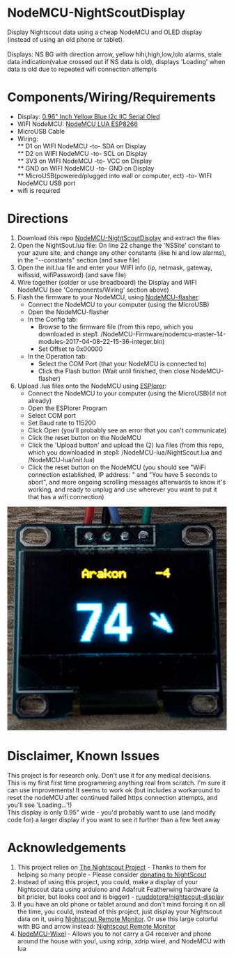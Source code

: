 # NodeMCU-NightScoutDisplay
Display Nightscout data using a cheap NodeMCU and OLED display (instead of using an old phone or tablet).<br /><br />
Displays: NS BG with direction arrow, yellow hihi,high,low,lolo alarms, stale data indication(value crossed out if NS data is old), displays 'Loading' when data is old due to repeated wifi connection attempts

# Components/Wiring/Requirements
* Display: [0.96" Inch Yellow Blue I2c IIC Serial Oled](https://www.amazon.com/Diymall-Yellow-Serial-Arduino-Display/dp/B00O2LLT30)
* WIFI NodeMCU: [NodeMCU LUA ESP8266](http://www.ebay.co.uk/itm/NodeMCU-LUA-WIFI-Internet-Development-Board-Based-on-ESP8266-/291505733201?hash=item43df187e51:g:iikAAOSwHPlWeoBr)
* MicroUSB Cable
* Wiring:<br />
** D1 on WIFI NodeMCU -to- SDA on Display<br />
** D2 on WIFI NodeMCU -to- SCL on Display<br />
** 3V3 on WIFI NodeMCU -to- VCC on Display<br />
** GND on WIFI NodeMCU -to- GND on Display<br />
** MicroUSB(powered/plugged into wall or computer, ect) -to- WIFI NodeMCU USB port<br />
* wifi is required<br />

# Directions
1. Download this repo [NodeMCU-NightScoutDisplay](https://github.com/shelsgit/NodeMCU-NightScoutDisplay) and extract the files 
2. Open the NightSout.lua file: On line 22 change the 'NSSite' constant to your azure site, and change any other constants (like hi and low alarms), in the "--constants" section (and save file)
3. Open the init.lua file and enter your WIFI info (ip, netmask, gateway, wifissid, wifiPassword) (and save file)
4. Wire together (solder or use breadboard) the Display and WIFI NodeMCU (see 'Components/Wiring' section above)
5. Flash the firmware to your NodeMCU, using [NodeMCU-flasher](https://github.com/nodemcu/nodemcu-flasher):
   * Connect the NodeMCU to your computer (using the MicroUSB)
   * Open the NodeMCU-flasher 
   * In the Config tab:
     * Browse to the firmware file (from this repo, which you downloaded in step1: /NodeMCU-Firmware/nodemcu-master-14-modules-2017-04-08-22-15-36-integer.bin)
     * Set Offset to 0x00000
   * In the Operation tab:
     * Select the COM Port (that your NodeMCU is connected to)
     * Click the Flash button (Wait until finished, then close NodeMCU-flasher)
6. Upload .lua files onto the NodeMCU using [ESPlorer](http://esp8266.ru/esplorer/):
   * Connect the NodeMCU to your computer (using the MicroUSB)(if not already)
   * Open the ESPlorer Program 
   * Select COM port
   * Set Baud rate to 115200
   * Click Open (you'll probably see an error that you can't communicate)
   * Click the reset button on the NodeMCU
   * Click the 'Upload button' and upload the (2) lua files (from this repo, which you downloaded in step1: /NodeMCU-lua/NightScout.lua and /NodeMCU-lua/init.lua)
   * Click the reset button on the NodeMCU (you should see "WiFi connection established, IP address: " and "You have 5 seconds to abort", and more ongoing scrolling messages afterwards to know it's working, and ready to unplug and use wherever you want to put it that has a wifi connection)

![Glucose display](https://github.com/Arakon/NodeMCU-NightScoutDisplay/blob/master/IMG_20190614_173109.jpg)

# Disclaimer, Known Issues
This project is for research only.  Don't use it for any medical decisions.<br />
This is my first first time programming anything real from scratch.  I'm sure it can use improvements!  It seems to work ok (but includes a workaround to reset the nodeMCU after continued failed https connection attempts, and you'll see 'Loading...'!)<br />
This display is only 0.95" wide - you'd probably want to use (and modify code for) a larger display if you want to see it further than a few feet away

# Acknowledgements
1. This project relies on [The Nightscout Project](http://www.nightscout.info/) - Thanks to them for helping so many people - Please consider [donating to NightScout](http://www.nightscoutfoundation.org/donate/)<br />
2. Instead of using this project, you could, make a display of your Nightscout data using arduiono and Adafruit Featherwing hardware (a bit pricier, but looks cool and is bigger) - [ruuddotorg/nightscout-display](https://github.com/ruuddotorg/nightscout-display)<br />
3. If you have an old phone or tablet around and don't mind forcing it on all the time, you could, instead of this project, just display your Nightscout data on it, using [Nightscout Remote Monitor](https://github.com/nightscout/cgm-remote-monitor).  Or use this large colorful with BG and arrow instead: [Nightscout Remote Monitor](https://github.com/sarahspins/cgm-remote-monitor/tree/dev/static)<br />
4. [NodeMCU-Wixel](https://github.com/MrPsi/NodeMCU-Wixel/blob/master/README.md) - Allows you to not carry a G4 receiver and phone around the house with you!, using xdrip, xdrip wixel, and NodeMCU with lua<br />

